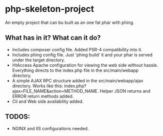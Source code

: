# php-skeleton-project
An empty project that can bu built as an one fat phar with phing.

## What has in it? What can it do?
* Includes composer config file. Added PSR-4 compatibility into it.
* Includes phing config file. Just 'phing build' it and your phar is served under the target directory.
* HtAccess Apache configuration for viewing the web side without hassle. Everything directs to the index.php file in the src/main/webapp directory.
* A simple AJAX RPC structure added in the src/main/webapp/ajax directory. Works like this: index.php?ajax=FILE_NAME&action=METHOD_NAME. Helper JSON returns and ERROR return methods added. 
* Cli and Web side availability added. 

## TODOS:
 * NGINX and IIS configurations needed.
